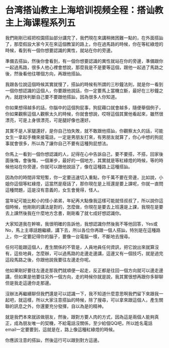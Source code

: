 # 台湾搭讪教主上海培训视频全程：搭讪教主上海课程系列五

我們剛剛已經把校園搭訕部分講完了，我們現在來講稍微困難一點的，在外面搭訕了，那麼假設大家今天在來這個教室的路上，你在過馬路的時候，你在等紅綠燈的時候，看到有一個你想要認識的異性，就站在你的旁邊。

準備去搭訕，然後你會看到，有一個你想要認識的異性就站在你的旁邊，準備跟你一起過馬路，很多人他心裡會想說，那麼我是不是要等這個，跟他一起過了馬路之後，然後看他往哪個方向，再跟他搭訕。

我跟各位說這個時候其實就慢了，搭訕的時候有所謂的三秒鐘法則，就是你一看到一個你想認識的這個人，你要跟他說話，你一定要馬上當機立斷，最好在三秒鐘之內，就趕快判斷自己要不要跟他搭訕，因為很多人你知道。

你如果想得越多的話，你腦中的這個狗屁事，狗屁藉口就會越多，隨便舉個例子，你如果觀察這個人觀察太久的時候，你就會想說，哎呀這個其實他看起來，雖然很漂亮，可是上身很漂亮，可是腿好像也還好。

其實不是人家腿還好，是你自己怕失敗，就不敢跟他搭訕，你觀察太久的話，可能女生一拿起手機來接電話，一定是男朋友打來，有男朋友就算了，你心中想的狗屁事就會很多，所以為了讓你自己不要有這種狗屁想法。

你馬上一看到一個你想認識的人，記得在心中告訴自己，要不要搭，不搭，回家後面後悔，會後悔，一個漸步，最好的一個地方，其實就是等紅綠燈的時候，等的時候他站在你旁邊，你就可以跟他說話了，像在這種路上這種搭訕。

因為你的時間非常短暫，你一定要迅速切入重點，你千萬不要在旁邊，比如說，小姐你這個等紅綠燈，這當然是廢話了，那你現在是上班還是要上課呢，你就一直問這種問題，這是沒有意義的，女生會覺得，怪人。

當年紀可能比較小的怪小弟弟，年紀再大點像我這樣可能就怪叔叔了，所以說你這個時候，他剛剛的講法是對的，怎麼做，你現在是要去上班還是上課，我現在是要去上課然後我在什麼地方念書，剛剛看了就七成好想認識你。

大家知道我在幹嘛，我很明確的告訴他，我想認識你然後我不等他回答，Yes或No，馬上主導話題繼續，講下去，所以各位你再跟一個人搭訕，特別是在這種路上，你一定要記得你的腦子，要像一台電腦一樣，不斷地去搜尋。

任何可能跟這個人，產生關係的不管是，人員地員任何資訊，把它說出來就算沒有，這些地員，怎麼辦，可以過馬路的走邊走邊講，這邊又有一個技巧，就是過完這段馬路之後，你跟他說我要往左邊走你呢。

他如果剛好要往左邊走那我們就順便一起走，反正都是往回一個方向就可以邊走邊講，但如果是他要往另外一個方向，走的時候你就是說，我其實很想再跟你多聊聊但是我走這邊你走那邊。

沒辦法再繼續聊但我們還是可以認識一下，我不知道什麼意思啊我們留下來跟我一起吧，就這樣，所以大家注意搭訕的時候，除了搜尋，可以拿來跟這個人，產生關聯的訊息之外，你還要充分發揮，自以為是的精神。

就是我們本來就該做朋友，然後，跟對方要人肉的方式，因為這是兩個人能夠真正，成為朋友唯一的契機，不給電話沒關係，至少給個QQ吧，所以姓名電話email一定要要到，這就是在，路上像這種紅綠燈的時候。

你應該注意的搭訕，然後這行可以跟到對方這邊。